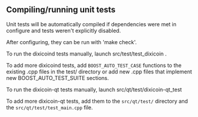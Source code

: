 Compiling/running unit tests
------------------------------------

Unit tests will be automatically compiled if dependencies were met in configure
and tests weren't explicitly disabled.

After configuring, they can be run with 'make check'.

To run the dixicoind tests manually, launch src/test/test_dixicoin .

To add more dixicoind tests, add `BOOST_AUTO_TEST_CASE` functions to the existing
.cpp files in the test/ directory or add new .cpp files that
implement new BOOST_AUTO_TEST_SUITE sections.

To run the dixicoin-qt tests manually, launch src/qt/test/dixicoin-qt_test

To add more dixicoin-qt tests, add them to the `src/qt/test/` directory and
the `src/qt/test/test_main.cpp` file.
